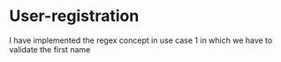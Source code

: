 # User-registration

I have implemented the regex concept in use case 1 in which we have to validate the first name